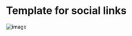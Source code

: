 # Template for social links
![image](https://user-images.githubusercontent.com/104004565/183258341-ba0380ee-d953-44e7-92ea-a2d3673b78fa.png)
